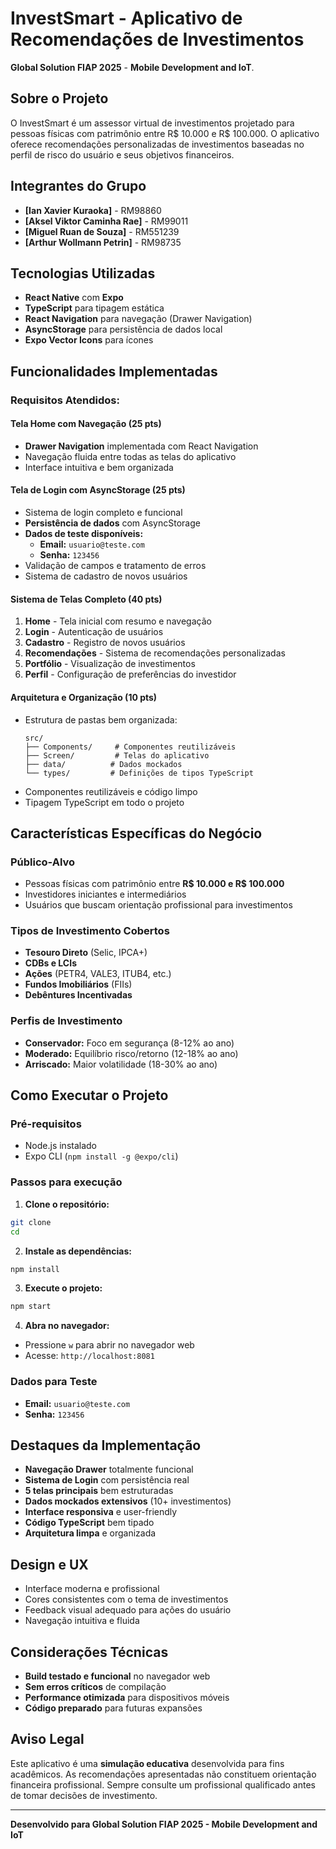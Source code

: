 # InvestSmart - Aplicativo de Recomendações de Investimentos

**Global Solution FIAP 2025** - **Mobile Development and IoT**.

## Sobre o Projeto

O InvestSmart é um assessor virtual de investimentos projetado para pessoas físicas com patrimônio entre R$ 10.000 e R$ 100.000. O aplicativo oferece recomendações personalizadas de investimentos baseadas no perfil de risco do usuário e seus objetivos financeiros.

## Integrantes do Grupo

- **[Ian Xavier Kuraoka]**       - RM98860
- **[Aksel Viktor Caminha Rae]** - RM99011
- **[Miguel Ruan de Souza]**     - RM551239
- **[Arthur Wollmann Petrin]**   - RM98735

## Tecnologias Utilizadas

- **React Native** com **Expo**
- **TypeScript** para tipagem estática
- **React Navigation** para navegação (Drawer Navigation)
- **AsyncStorage** para persistência de dados local
- **Expo Vector Icons** para ícones

## Funcionalidades Implementadas

### Requisitos Atendidos:

#### Tela Home com Navegação (25 pts)
- **Drawer Navigation** implementada com React Navigation
- Navegação fluida entre todas as telas do aplicativo
- Interface intuitiva e bem organizada

#### Tela de Login com AsyncStorage (25 pts)
- Sistema de login completo e funcional
- **Persistência de dados** com AsyncStorage
- **Dados de teste disponíveis:**
  - **Email:** `usuario@teste.com`
  - **Senha:** `123456`
- Validação de campos e tratamento de erros
- Sistema de cadastro de novos usuários

#### Sistema de Telas Completo (40 pts)
1. **Home** - Tela inicial com resumo e navegação
2. **Login** - Autenticação de usuários
3. **Cadastro** - Registro de novos usuários
4. **Recomendações** - Sistema de recomendações personalizadas
5. **Portfólio** - Visualização de investimentos
6. **Perfil** - Configuração de preferências do investidor

#### Arquitetura e Organização (10 pts)
- Estrutura de pastas bem organizada:
  ```
  src/
  ├── Components/     # Componentes reutilizáveis
  ├── Screen/         # Telas do aplicativo
  ├── data/          # Dados mockados
  └── types/         # Definições de tipos TypeScript
  ```
- Componentes reutilizáveis e código limpo
- Tipagem TypeScript em todo o projeto

## Características Específicas do Negócio

### Público-Alvo
- Pessoas físicas com patrimônio entre **R$ 10.000 e R$ 100.000**
- Investidores iniciantes e intermediários
- Usuários que buscam orientação profissional para investimentos

### Tipos de Investimento Cobertos
- **Tesouro Direto** (Selic, IPCA+)
- **CDBs e LCIs** 
- **Ações** (PETR4, VALE3, ITUB4, etc.)
- **Fundos Imobiliários** (FIIs)
- **Debêntures Incentivadas**

### Perfis de Investimento
- **Conservador:** Foco em segurança (8-12% ao ano)
- **Moderado:** Equilíbrio risco/retorno (12-18% ao ano)
- **Arriscado:** Maior volatilidade (18-30% ao ano)

## Como Executar o Projeto

### Pré-requisitos
- Node.js instalado
- Expo CLI (`npm install -g @expo/cli`)

### Passos para execução

1. **Clone o repositório:**
```bash
git clone 
cd 
```

2. **Instale as dependências:**
```bash
npm install
```

3. **Execute o projeto:**
```bash
npm start
```

4. **Abra no navegador:**
- Pressione `w` para abrir no navegador web
- Acesse: `http://localhost:8081`

### Dados para Teste
- **Email:** `usuario@teste.com`
- **Senha:** `123456`

## Destaques da Implementação

-  **Navegação Drawer** totalmente funcional
-  **Sistema de Login** com persistência real
-  **5 telas principais** bem estruturadas
-  **Dados mockados extensivos** (10+ investimentos)
-  **Interface responsiva** e user-friendly
-  **Código TypeScript** bem tipado
-  **Arquitetura limpa** e organizada

## Design e UX

- Interface moderna e profissional
- Cores consistentes com o tema de investimentos
- Feedback visual adequado para ações do usuário
- Navegação intuitiva e fluida

## Considerações Técnicas

- **Build testado e funcional** no navegador web
- **Sem erros críticos** de compilação
- **Performance otimizada** para dispositivos móveis
- **Código preparado** para futuras expansões

## Aviso Legal

Este aplicativo é uma **simulação educativa** desenvolvida para fins acadêmicos. As recomendações apresentadas não constituem orientação financeira profissional. Sempre consulte um profissional qualificado antes de tomar decisões de investimento.

---

**Desenvolvido para Global Solution FIAP 2025 - Mobile Development and IoT**
